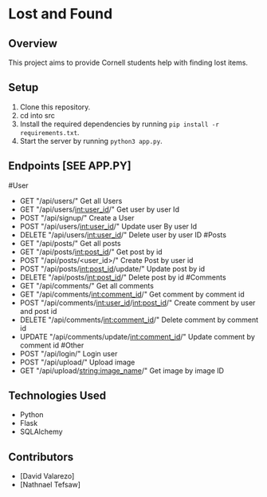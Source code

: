 # Lost and Found

## Overview
This project aims to provide Cornell students help with finding lost items.

## Setup
1. Clone this repository.
2. cd into src
3. Install the required dependencies by running `pip install -r requirements.txt`.
4. Start the server by running `python3 app.py`.

## Endpoints [SEE APP.PY]
#User
- GET "/api/users/" Get all Users
- GET "/api/users/<int:user_id>/" Get user by user Id
- POST "/api/signup/" Create a User
- POST "/api/users/<int:user_id>/" Update user By  user Id
- DELETE "/api/users/<int:user_id>/" Delete user by user ID
#Posts
- GET "/api/posts/" Get all posts
- GET "/api/posts/<int:post_id>/" Get post by id
- POST "/api/posts/<user_id>/" Create Post by user id
- POST "/api/posts/<int:post_id>/update/" Update post by id
- DELETE "/api/posts/<int:post_id>/" Delete post by id
#Comments
- GET "/api/comments/" Get all comments
- GET "/api/comments/<int:comment_id>/" Get comment by comment id
- POST "/api/comments/<int:user_id>/<int:post_id>/" Create comment by user and post id
- DELETE "/api/comments/<int:comment_id>/" Delete comment by comment id
- UPDATE "/api/comments/update/<int:comment_id>/" Update comment by comment id
#Other
- POST "/api/login/" Login user 
- POST "/api/upload/" Upload image
- GET "/api/upload/<string:image_name>/" Get image by image ID 

## Technologies Used
- Python
- Flask
- SQLAlchemy

## Contributors
- [David Valarezo]
- [Nathnael Tefsaw]

